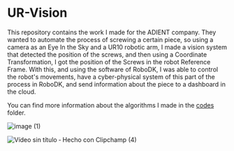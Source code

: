 # UR-Vision

This repository contains the work I made for the ADIENT company. They wanted to automate the process of screwing a certain piece, so using a camera as an Eye In the Sky and a UR10 robotic arm, I made a vision system that detected the position of the screws, and then using a Coordinate Transformation, I got the position of the Screws in the robot Reference Frame. With this, and using the software of RoboDK, I was able to control the robot's movements, have a cyber-physical system of this part of the process in RoboDK, and send information about the piece to a dashboard in the cloud.

You can find more information about the algorithms I made in the [codes](https://github.com/alejandro3141592/UR-Vision/tree/1280377e6da75b53db022f97a132acd944cce6f1/codes) folder. 

![image (1)](https://github.com/alejandro3141592/UR-Vision/assets/132953325/cd89a47e-f92e-4749-9277-6182d7c18f82)

![Vídeo sin título ‐ Hecho con Clipchamp (4)](https://github.com/alejandro3141592/UR-Vision/assets/132953325/4900cd7d-b21a-4c40-b689-03997822562b)
